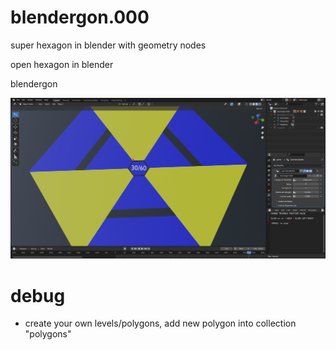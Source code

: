 # blendergon.000

super hexagon in blender with geometry nodes

open hexagon in blender

blendergon

![showcase](blendergon.000.png)

# debug 
- create your own levels/polygons, add new polygon into collection "polygons"
